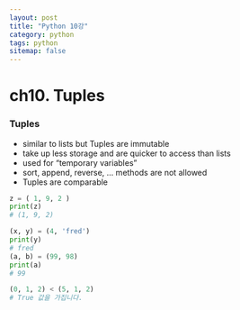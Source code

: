 ```yaml
---
layout: post
title: "Python 10강"
category: python
tags: python
sitemap: false
---
```

# ch10. Tuples

### Tuples

- similar to lists but Tuples are immutable
- take up less storage and are quicker to access than lists
- used for “temporary variables”
- sort, append, reverse, … methods are not allowed
- Tuples are comparable

```python
z = ( 1, 9, 2 )
print(z)
# (1, 9, 2)

(x, y) = (4, 'fred')
print(y)
# fred
(a, b) = (99, 98)
print(a)
# 99

(0, 1, 2) < (5, 1, 2)
# True 값을 가집니다.
```
